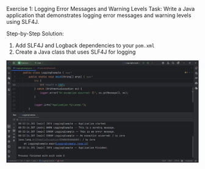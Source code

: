 Exercise 1: Logging Error Messages and Warning Levels
Task: Write a Java application that demonstrates logging error messages and warning levels
using SLF4J.

Step-by-Step Solution:

1. Add SLF4J and Logback dependencies to your `pom.xml`
2. Create a Java class that uses SLF4J for logging

![img.png](img.png)